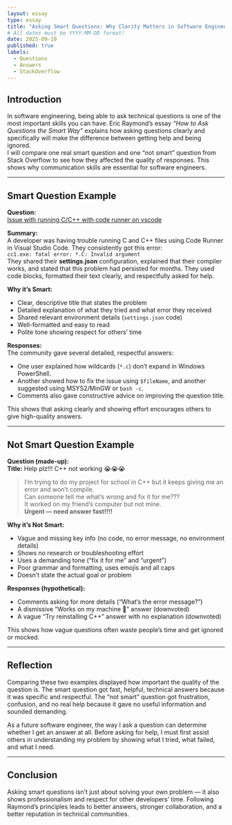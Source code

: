 ```yaml
---
layout: essay
type: essay
title: "Asking Smart Questions: Why Clarity Matters in Software Engineering"
# All dates must be YYYY-MM-DD format!
date: 2025-09-10
published: true
labels:
  - Questions
  - Answers
  - StackOverflow
---
```


## Introduction
In software engineering, being able to ask technical questions is one of the most important skills you can have. Eric Raymond’s essay *“How to Ask Questions the Smart Way”* explains how asking questions clearly and specifically will make the difference between getting help and being ignored.  
I will compare one real smart question and one “not smart” question from Stack Overflow to see how they affected the quality of responses. This shows why communication skills are essential for software engineers.

---

## Smart Question Example

**Question:**  
[Issue with running C/C++ with code runner on vscode](https://stackoverflow.com/questions/79761239/issue-with-running-c-c-with-code-runner-on-vscode)

**Summary:**  
A developer was having trouble running C and C++ files using Code Runner in Visual Studio Code. They consistently got this error:  
`cc1.exe: fatal error: *.C: Invalid argument`  
They shared their **settings.json** configuration, explained that their compiler works, and stated that this problem had persisted for months. They used code blocks, formatted their text clearly, and respectfully asked for help.

**Why it’s Smart:**
- Clear, descriptive title that states the problem
- Detailed explanation of what they tried and what error they received
- Shared relevant environment details (`settings.json` code)
- Well-formatted and easy to read
- Polite tone showing respect for others’ time

**Responses:**  
The community gave several detailed, respectful answers:
- One user explained how wildcards (`*.c`) don’t expand in Windows PowerShell.
- Another showed how to fix the issue using `$fileName`, and another suggested using MSYS2/MinGW or `bash -c`.
- Comments also gave constructive advice on improving the question title.  

This shows that asking clearly and showing effort encourages others to give high-quality answers.

---

## Not Smart Question Example

**Question (made-up):**  
**Title:** Help plz!!! C++ not working 😭😭😭  

> I’m trying to do my project for school in C++ but it keeps giving me an error and won’t compile.  
> Can someone tell me what’s wrong and fix it for me???  
> It worked on my friend’s computer but not mine.  
> **Urgent — need answer fast!!!!**

**Why it’s Not Smart:**
- Vague and missing key info (no code, no error message, no environment details)
- Shows no research or troubleshooting effort
- Uses a demanding tone (“fix it for me” and “urgent”)
- Poor grammar and formatting, uses emojis and all caps
- Doesn’t state the actual goal or problem

**Responses (hypothetical):**
- Comments asking for more details (“What’s the error message?”)
- A dismissive “Works on my machine 🤷” answer (downvoted)
- A vague “Try reinstalling C++” answer with no explanation (downvoted)  

This shows how vague questions often waste people’s time and get ignored or mocked.

---

## Reflection
Comparing these two examples displayed how important the quality of the question is. The smart question got fast, helpful, technical answers because it was specific and respectful. The “not smart” question got frustration, confusion, and no real help because it gave no useful information and sounded demanding.  

As a future software engineer, the way I ask a question can determine whether I get an answer at all. Before asking for help, I must first assist others in understanding my problem by showing what I tried, what failed, and what I need. 

---

## Conclusion
Asking smart questions isn’t just about solving your own problem — it also shows professionalism and respect for other developers’ time. Following Raymond’s principles leads to better answers, stronger collaboration, and a better reputation in technical communities.

